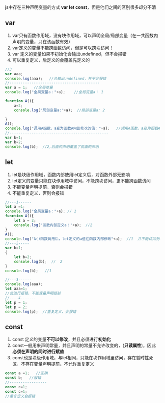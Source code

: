 <!--
 * @Author: angula
 * @Date: 2020-09-11 23:10:45
 * @LastEditTime: 2020-09-11 23:10:57
 * @FilePath: \JS\Github-前端知识总结仓库\studySummary\前端知识文篇\css相关文章\var let const区别.md
-->
js中存在三种声明变量的方式 **var let const**，但是他们之间的区别很多却分不清

## var

 1. var只有函数作用域，没有块作用域，可以声明全局/局部变量（在一共函数内声明的变量，只在该函数有效）
 2. var定义的变量不能跨函数访问，但是可以跨块访问！
 3. var 定义的变量如果不初始化会输出undefined，但不会报错
 4. 可以重复定义，后定义的会覆盖先定义的
 

```javascript
//3
var aaa;
console.log(aaa);   //会输出undefined，并不会报错
//-----------------------------------------
var a = 1;   //全局变量
console.log("全局变量a："+a);    //全局变量a： 1

function A(){
    a=2;
    console.log("局部变量a:"+a);  //局部变量a: 2
    
}
A();
console.log("调用A函数，a变为函数A内部修改的值："+a);   //调用A函数，a变为函数A内部修改的值：2
//---------------------------------------------
var b=1;
var b=2;
console.log(b);  //2,后面的声明覆盖了前面的声明
```

## let

 1. let是块级作用域，函数内部使用let定义后，对函数外部无影响
 2. let定义的变量只能在块作用域中访问，不能跨块访问，更不能跨函数访问
 3. 不能变量声明提前，否则会报错
 4. 不能重复定义，否则会报错
 

```javascript
//---1------
let a =1;
console.log("全局变量a："+a); // 1
function A(){
    let a = 2;
    console.log("函数内部定义a："+a);  //2
}
A();
console.log("A()函数调用后，let定义的a值在函数内部修改"+a);  //1  并不能访问到
//---2-----
var b=1;
{
    let b=2;
    console.log(b);  //  2
}
console.log(b);   //1

//---3------
console.log(aaa);
let aaa=1;   
//会进行报错，不能变量声明提前
//----4-------
let p = 1;
let p = 2;
console.log(p);  //重复定义，会报错


```

## const

 1. const 定义的变量**不可以修改**，并且必须进行**初始化**
 2. const一般用来声明常量，并且声明的常量不允许改变的，(**只读属性**)，因此**必须在声明的同时进行赋值** 
 3. const也是块级作用域，与let相同，只能在块作用域里访问，存在暂时性死区，不存在变量声明提前，不允许重复定义
 

```javascript
const a =1;   //正确
const b;   //报错
//-----------------
const c=1;
const c=1;
//重复定义会报错


```
